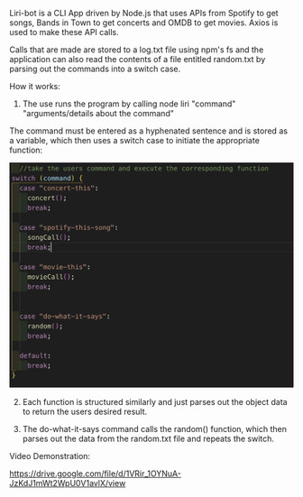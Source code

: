 Liri-bot is a CLI App driven by Node.js that uses APIs from Spotify to get songs, Bands in Town to get concerts and OMDB to get movies. Axios is used to make these API calls.

Calls that are made are stored to a log.txt file using npm's fs and the application can also read the contents of a file entitled random.txt by parsing out the commands into a switch case.


How it works:

1. The use runs the program by calling node liri "command" "arguments/details about the command"

The command must be entered as a hyphenated sentence and is stored as a variable, which then uses a switch case to initiate the appropriate function:

![](2019-05-10-14-28-13.png)

2. Each function is structured similarly and just parses out the object data to return the users desired result.

3. The do-what-it-says command calls the random() function, which then parses out the data from the random.txt file and repeats the switch.


Video Demonstration:

https://drive.google.com/file/d/1VRir_1OYNuA-JzKdJ1mWt2WpU0V1avlX/view

